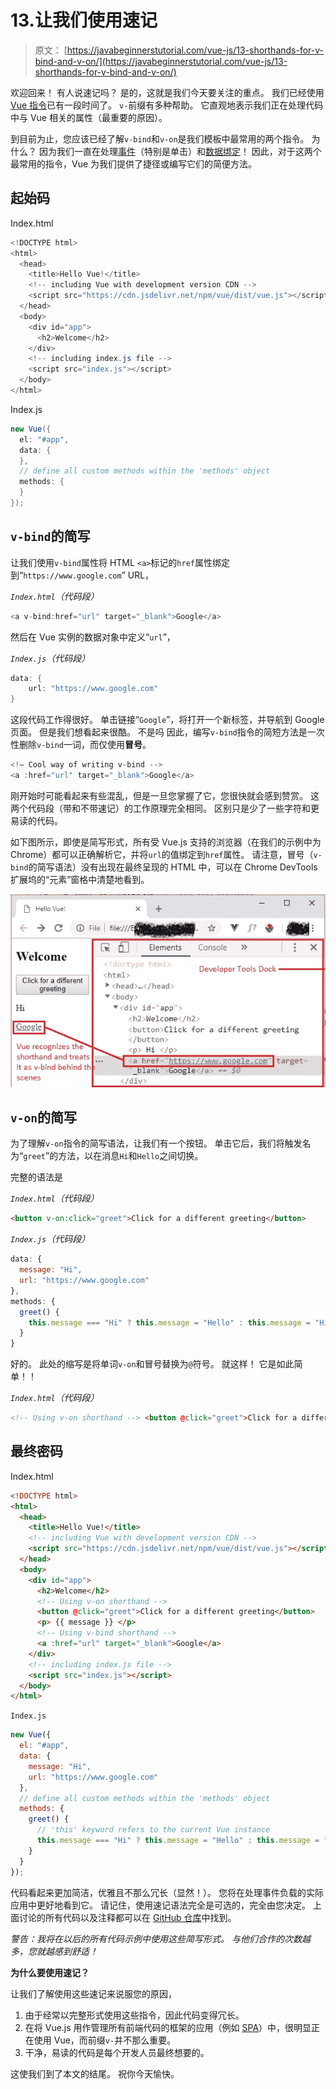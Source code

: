 # 13.让我们使用速记

> 原文： [https://javabeginnerstutorial.com/vue-js/13-shorthands-for-v-bind-and-v-on/](https://javabeginnerstutorial.com/vue-js/13-shorthands-for-v-bind-and-v-on/)

欢迎回来！ 有人说速记吗？ 是的，这就是我们今天要关注的重点。 我们已经使用 [Vue 指令](https://javabeginnerstutorial.com/js/vue-js/what-is-vuejs/)已有一段时间了。 `v-`前缀有多种帮助。 它直观地表示我们正在处理代码中与 Vue 相关的属性（最重要的原因）。

到目前为止，您应该已经了解`v-bind`和`v-on`是我们模板中最常用的两个指令。 为什么？ 因为我们一直在处理[事件](https://javabeginnerstutorial.com/vue-js/11-listening-to-dom-events-and-event-modifiers/)（特别是单击）和[数据绑定](https://javabeginnerstutorial.com/vue-js/6-data-binding-p2/)！ 因此，对于这两个最常用的指令，Vue 为我们提供了捷径或编写它们的简便方法。

## 起始码

Index.html

```java
<!DOCTYPE html>
<html>
  <head>
    <title>Hello Vue!</title>
    <!-- including Vue with development version CDN -->
    <script src="https://cdn.jsdelivr.net/npm/vue/dist/vue.js"></script>
  </head>
  <body>
    <div id="app">
      <h2>Welcome</h2>
    </div>
    <!-- including index.js file -->
    <script src="index.js"></script>
  </body>
</html>
```

Index.js

```java
new Vue({
  el: "#app",
  data: {
  },
  // define all custom methods within the 'methods' object
  methods: {
  }
});
```

## `v-bind`的简写

让我们使用`v-bind`属性将 HTML `<a>`标记的`href`属性绑定到“`https://www.google.com`” URL，

*`Index.html`（代码段）*

```java
<a v-bind:href="url" target="_blank">Google</a>
```

然后在 Vue 实例的数据对象中定义“`url`”，

*`Index.js`（代码段）*

```java
data: {
    url: "https://www.google.com"
}
```

这段代码工作得很好。 单击链接“`Google`”，将打开一个新标签，并导航到 Google 页面。 但是我们想看起来很酷。 不是吗 因此，编写`v-bind`指令的简短方法是一次性删除`v-bind`一词，而仅使用**冒号**。

```java
<!— Cool way of writing v-bind -->
<a :href="url" target="_blank">Google</a> 
```

刚开始时可能看起来有些混乱，但是一旦您掌握了它，您很快就会感到赞赏。 这两个代码段（带和不带速记）的工作原理完全相同。 区别只是少了一些字符和更易读的代码。

如下图所示，即使是简写形式，所有受 Vue.js 支持的浏览器（在我们的示例中为 Chrome）都可以正确解析它，并将`url`的值绑定到`href`属性。 请注意，冒号（`v-bind`的简写语法）没有出现在最终呈现的 HTML 中，可以在 Chrome DevTools 扩展坞的“元素”窗格中清楚地看到。

![v-bind](img/51f44e5135c07d36919a60b077148ebd.png)

## `v-on`的简写

为了理解`v-on`指令的简写语法，让我们有一个按钮。 单击它后，我们将触发名为“`greet`”的方法，以在消息`Hi`和`Hello`之间切换。

完整的语法是

*`Index.html`（代码段）*

```html
<button v-on:click="greet">Click for a different greeting</button>
```

*`Index.js`（代码段）*

```javascript
data: {
  message: "Hi",
  url: "https://www.google.com"
},
methods: {
  greet() {
    this.message === "Hi" ? this.message = "Hello" : this.message = "Hi";
  }
}
```

好的。 此处的缩写是将单词`v-on`和冒号替换为`@`符号。 就这样！ 它是如此简单！！

*`Index.html`（代码段）*

```html
<!-- Using v-on shorthand --> <button @click="greet">Click for a different greeting</button> 
```

## 最终密码

Index.html

```html
<!DOCTYPE html>
<html>
  <head>
    <title>Hello Vue!</title>
    <!-- including Vue with development version CDN -->
    <script src="https://cdn.jsdelivr.net/npm/vue/dist/vue.js"></script>
  </head>
  <body>
    <div id="app">
      <h2>Welcome</h2>
      <!-- Using v-on shorthand -->
      <button @click="greet">Click for a different greeting</button>
      <p> {{ message }} </p>
      <!-- Using v-bind shorthand -->
      <a :href="url" target="_blank">Google</a>
    </div>
    <!-- including index.js file -->
    <script src="index.js"></script>
  </body>
</html>
```

`Index.js`

```javascript
new Vue({
  el: "#app",
  data: {
    message: "Hi",
    url: "https://www.google.com"
  },
  // define all custom methods within the 'methods' object
  methods: {
    greet() {
      // 'this' keyword refers to the current Vue instance
      this.message === "Hi" ? this.message = "Hello" : this.message = "Hi";
    }
  }
});
```

代码看起来更加简洁，优雅且不那么冗长（显然！）。 您将在处理事件负载的实际应用中更好地看到它。 请记住，使用速记语法完全是可选的，完全由您决定。 上面讨论的所有代码以及注释都可以在 [GitHub 仓库](https://github.com/JBTAdmin/vuejs)中找到。

*警告：我将在以后的所有代码示例中使用这些简写形式。 与他们合作的次数越多，您就越感到舒适！*

**为什么要使用速记？**

让我们了解使用这些速记来说服您的原因，

1.  由于经常以完整形式使用这些指令，因此代码变得冗长。
2.  在将 Vue.js 用作管理所有前端代码的框架的应用（例如 [SPA](https://en.wikipedia.org/wiki/Single-page_application)）中，很明显正在使用 Vue，而前缀`v-`并不那么重要。
3.  干净，易读的代码是每个开发人员最终想要的。

这使我们到了本文的结尾。 祝你今天愉快。
